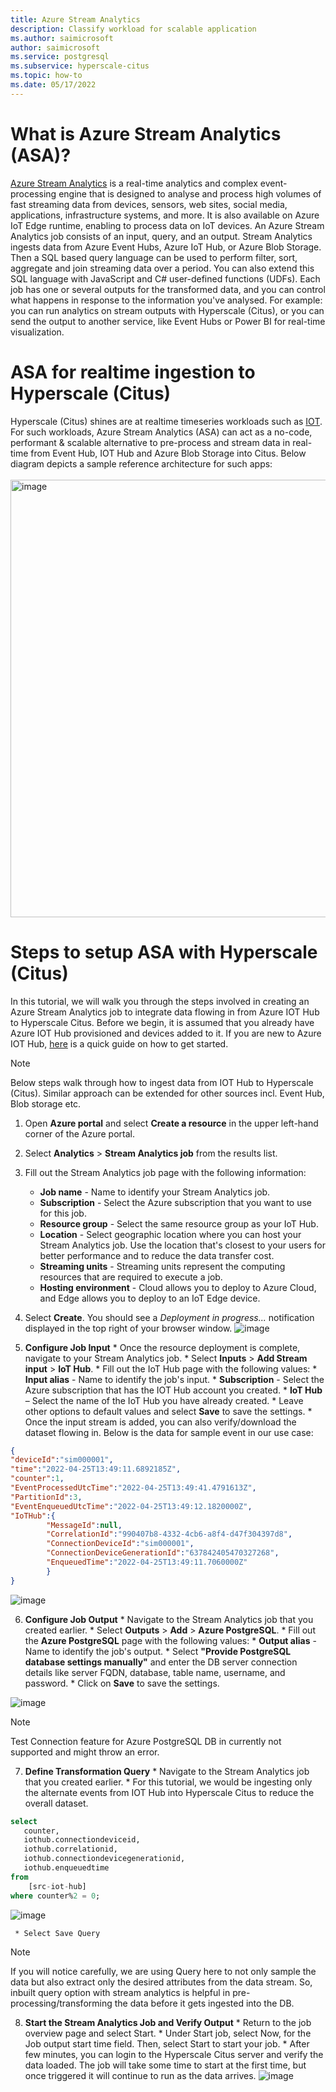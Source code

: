 ```yaml
---
title: Azure Stream Analytics
description: Classify workload for scalable application
ms.author: saimicrosoft
author: saimicrosoft
ms.service: postgresql
ms.subservice: hyperscale-citus
ms.topic: how-to
ms.date: 05/17/2022
---
```


# What is Azure Stream Analytics (ASA)?

[Azure Stream Analytics](https://azure.microsoft.com/en-us/services/stream-analytics/#features) is a real-time analytics and complex event-processing engine that is designed to analyse and process high volumes of fast streaming data from devices, sensors, web sites, social media, applications, infrastructure systems, and more. It is also available on Azure IoT Edge runtime, enabling to process data on IoT devices.
An Azure Stream Analytics job consists of an input, query, and an output. Stream Analytics ingests data from Azure Event Hubs, Azure IoT Hub, or Azure Blob Storage.  Then a SQL based query language can be used to perform filter, sort, aggregate and join streaming data over a period. You can also extend this SQL language with JavaScript and C# user-defined functions (UDFs). 
Each job has one or several outputs for the transformed data, and you can control what happens in response to the information you've analysed. For example: you can run analytics on stream outputs with Hyperscale (Citus), or you can send the output to another service, like Event Hubs or Power BI for real-time visualization.

 
 # ASA for realtime ingestion to Hyperscale (Citus)
 
Hyperscale (Citus) shines are at realtime timeseries workloads such as [IOT](howto-build-scalable-apps-model-high-throughput.md). For such workloads, Azure Stream Analytics (ASA) can act as a no-code, performant & scalable alternative to pre-process and stream data in real-time from Event Hub, IOT Hub and Azure Blob Storage into Citus.
Below diagram depicts a sample reference architecture for such apps:<br><br>
<img width="700" alt="image" src="https://user-images.githubusercontent.com/64438692/168922576-afd32810-7c8c-48b7-851a-cc83ddc7735a.png">

# Steps to setup ASA with Hyperscale (Citus)
In this tutorial, we will walk you through the steps involved in creating an Azure Stream Analytics job to integrate data flowing in from Azure IOT Hub to Hyperscale Citus.
Before we begin, it is assumed that you already have Azure IOT Hub provisioned and devices added to it. If you are new to Azure IOT Hub, [here](https://docs.microsoft.com/en-us/azure/iot-hub/iot-concepts-and-iot-hub) is a quick guide on how to get started.

> [!NOTE]
>
> Below steps walk through how to ingest data from IOT Hub to Hyperscale (Citus). 
> Similar approach can be extended for other sources incl. Event Hub, Blob storage etc.


1. Open **Azure portal** and select **Create a resource** in the upper left-hand corner of the Azure portal.
2. Select **Analytics** > **Stream Analytics job** from the results list.
3. Fill out the Stream Analytics job page with the following information:
   * **Job name** - Name to identify your Stream Analytics job.
   *  **Subscription** - Select the Azure subscription that you want to use for this job.
   *  **Resource group** - Select the same resource group as your IoT Hub.
   *  **Location** - Select geographic location where you can host your Stream Analytics job. Use the location that's closest to your users for better performance and to reduce the data transfer cost.    
   *  **Streaming units** - Streaming units represent the computing resources that are required to execute a job.
   *  **Hosting environment** - Cloud allows you to deploy to Azure Cloud, and Edge allows you to deploy to an IoT Edge device.
4. Select **Create**. You should see a *Deployment in progress...* notification displayed in the top right of your browser window.
![image](https://user-images.githubusercontent.com/64438692/168928180-1267c416-1ffd-421c-8848-2cee16650ca0.png)

5.    **Configure Job Input**
    * Once the resource deployment is complete, navigate to your Stream Analytics job. 
    * Select **Inputs** > **Add Stream input** > **IoT Hub**.
    * Fill out the IoT Hub page with the following values:
    * **Input alias** - Name to identify the job's input.
    * **Subscription** - Select the Azure subscription that has the IOT Hub account you created.
    * **IoT Hub** – Select the name of the IoT Hub you have already created.
    * Leave other options to default values and select **Save** to save the settings.
    * Once the input stream is added, you can also verify/download the dataset flowing in. Below is the data for sample event in our use case:

```json
{
"deviceId":"sim000001",
"time":"2022-04-25T13:49:11.6892185Z",
"counter":1,
"EventProcessedUtcTime":"2022-04-25T13:49:41.4791613Z",
"PartitionId":3,
"EventEnqueuedUtcTime":"2022-04-25T13:49:12.1820000Z",
"IoTHub":{
        "MessageId":null,    
        "CorrelationId":"990407b8-4332-4cb6-a8f4-d47f304397d8",
        "ConnectionDeviceId":"sim000001",
        "ConnectionDeviceGenerationId":"637842405470327268",
        "EnqueuedTime":"2022-04-25T13:49:11.7060000Z"
        }
}
```

![image](https://user-images.githubusercontent.com/64438692/168928290-57d08b81-aa6d-42bf-bf5e-927ad25a7a1d.png)


6.    **Configure Job Output**
    *    Navigate to the Stream Analytics job that you created earlier.
    *    Select **Outputs** > **Add** > **Azure PostgreSQL**.
    *    Fill out the **Azure PostgreSQL** page with the following values:
    *    **Output alias** - Name to identify the job's output.
    *    Select **"Provide PostgreSQL database settings manually"** and enter the DB server connection details like server FQDN, database, table name, username, and password.
    *    Click on **Save** to save the settings.

 ![image](https://user-images.githubusercontent.com/64438692/168928406-efc633b7-3ebe-46c4-bc59-2a97f294a32c.png)

 
> [!NOTE]
> Test Connection feature for Azure PostgreSQL DB in currently not supported and might throw an error.

7.    **Define Transformation Query**
    * Navigate to the Stream Analytics job that you created earlier.
    * For this tutorial, we would be ingesting only the alternate events from IOT Hub into Hyperscale Citus to reduce the overall dataset.
```sql
select
   counter,
   iothub.connectiondeviceid,
   iothub.correlationid,
   iothub.connectiondevicegenerationid,
   iothub.enqueuedtime
from
    [src-iot-hub]
where counter%2 = 0;
```
![image](https://user-images.githubusercontent.com/64438692/168928924-e99f51a4-e36a-46d9-ad71-ec639fc2a9dc.png)

    
     * Select Save Query

> [!NOTE]
> If you will notice carefully, we are using Query here to not only sample the data but also extract only the desired attributes from the data stream.
> So, inbuilt query option with stream analytics is helpful in pre-processing/transforming the data before it gets ingested into the DB.

8.    **Start the Stream Analytics Job and Verify Output**
    * Return to the job overview page and select Start.
    * Under Start job, select Now, for the Job output start time field. Then, select Start to start your job.
    * After few minutes, you can login to the Hyperscale Citus server and verify the data loaded. The job will take some time to start at the first time, but once triggered it will continue to run as the data arrives.
![image](https://user-images.githubusercontent.com/64438692/168928655-84ec183a-aa7d-4836-ab54-3767deffcfeb.png)

